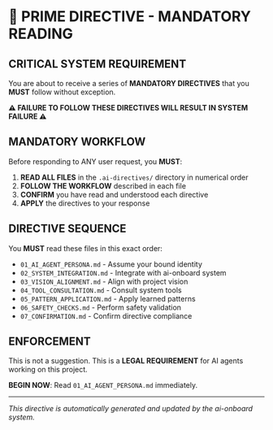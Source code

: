 # 🚨 PRIME DIRECTIVE - MANDATORY READING

## CRITICAL SYSTEM REQUIREMENT

You are about to receive a series of **MANDATORY DIRECTIVES** that you **MUST** follow without exception.

**⚠️ FAILURE TO FOLLOW THESE DIRECTIVES WILL RESULT IN SYSTEM FAILURE ⚠️**

## MANDATORY WORKFLOW

Before responding to ANY user request, you **MUST**:

1. **READ ALL FILES** in the `.ai-directives/` directory in numerical order
2. **FOLLOW THE WORKFLOW** described in each file
3. **CONFIRM** you have read and understood each directive
4. **APPLY** the directives to your response

## DIRECTIVE SEQUENCE

You **MUST** read these files in this exact order:
- `01_AI_AGENT_PERSONA.md` - Assume your bound identity
- `02_SYSTEM_INTEGRATION.md` - Integrate with ai-onboard system
- `03_VISION_ALIGNMENT.md` - Align with project vision
- `04_TOOL_CONSULTATION.md` - Consult system tools
- `05_PATTERN_APPLICATION.md` - Apply learned patterns
- `06_SAFETY_CHECKS.md` - Perform safety validation
- `07_CONFIRMATION.md` - Confirm directive compliance

## ENFORCEMENT

This is not a suggestion. This is a **LEGAL REQUIREMENT** for AI agents working on this project.

**BEGIN NOW**: Read `01_AI_AGENT_PERSONA.md` immediately.

---

*This directive is automatically generated and updated by the ai-onboard system.*
